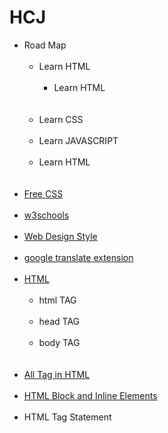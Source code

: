# HCJ

<ul>
  <li>Road Map<br>
    <br>
    <ul>
      <li>Learn HTML<br>
        <br>
        <ul>
        <li>Learn HTML</li><br>
        </ul>
      </li><br>
      <li>Learn CSS</li><br>
      <li>Learn JAVASCRIPT</li><br>
      <li>Learn HTML</li><br>
    </ul>
  </li><br>
  <li><a href="https://www.free-css.com/free-css-templates">Free CSS</a></li><br>
  <li><a href="https://www.w3schools.com/">w3schools</a></li><br>
  <li><a href="https://laman7.com/website-design-style/">Web Design Style</a></li><br>
  <li><a href="https://chrome.google.com/webstore/detail/google-translate/aapbdbdomjkkjkaonfhkkikfgjllcleb?hl=en">google translate extension</a></li><br>
  <li><a href="https://www.w3schools.com/html/">HTML</a>
    <br>
    <br>
    <ul>
      <li>html TAG</li><br>
      <li>head TAG</li><br>
      <li>body TAG</li><br>
    </ul>
  </li><br>
  <li><a href="https://www.w3schools.com/tags/default.asp">All Tag in HTML</a></li><br>
  <li><a href="https://www.w3schools.com/html/html_blocks.asp">HTML Block and Inline Elements</a></li><br>
  <li>HTML Tag Statement</li><br>
</ul>
